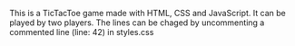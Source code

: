 This is a TicTacToe game made with HTML, CSS and JavaScript.
It can be played by two players.
The lines can be chaged by uncommenting a commented line (line: 42) in styles.css
